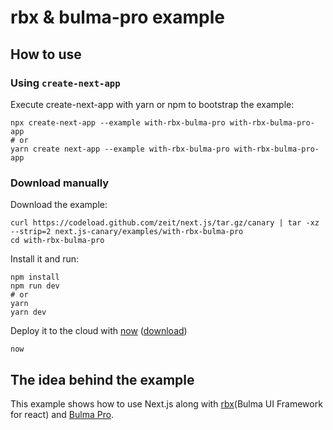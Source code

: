 # rbx & bulma-pro example

## How to use

### Using `create-next-app`

Execute create-next-app with yarn or npm to bootstrap the example:

```
npx create-next-app --example with-rbx-bulma-pro with-rbx-bulma-pro-app
# or
yarn create next-app --example with-rbx-bulma-pro with-rbx-bulma-pro-app
```

### Download manually

Download the example:

```
curl https://codeload.github.com/zeit/next.js/tar.gz/canary | tar -xz --strip=2 next.js-canary/examples/with-rbx-bulma-pro
cd with-rbx-bulma-pro
```

Install it and run:

```
npm install
npm run dev
# or
yarn
yarn dev
```

Deploy it to the cloud with [now](https://zeit.co/now) ([download](https://zeit.co/download))

```
now
```

## The idea behind the example

This example shows how to use Next.js along with [rbx](https://github.com/dfee/rbx)(Bulma UI Framework for react) and [Bulma Pro](https://mubaidr.js.org/bulma-pro/).
